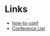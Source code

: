 # Links

- [how-to-conf](https://github.com/TahoeJS/how-to-conf)
- [Conference List](https://docs.google.com/spreadsheets/d/1WYQ0bi8c6OLGx9ZPgUHhGG3x7unIPz1XpODj7OrHPDE/edit#gid=552525635)

